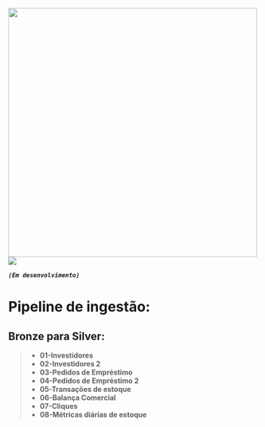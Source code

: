 <img width = '500' src="https://databricks.com/wp-content/uploads/2021/06/db-pride-logo.svg" style="float: left: margin: 30px"/>        <img src="https://files.training.databricks.com/images/Apache-Spark-Logo_TM_200px.png" style="float: left: margin: 10px"/>


***`(Em desenvolvimento)`***


# Pipeline de ingestão: 


##  **Bronze para Silver:**

>  * **01-Investidores**
>  * **02-Investidores 2**
>  * **03-Pedidos de Empréstimo**
>  * **04-Pedidos de Empréstimo 2**
>  * **05-Transações de estoque**
>  * **06-Balança Comercial**
>  * **07-Cliques**
>  * **08-Métricas diárias de estoque**
